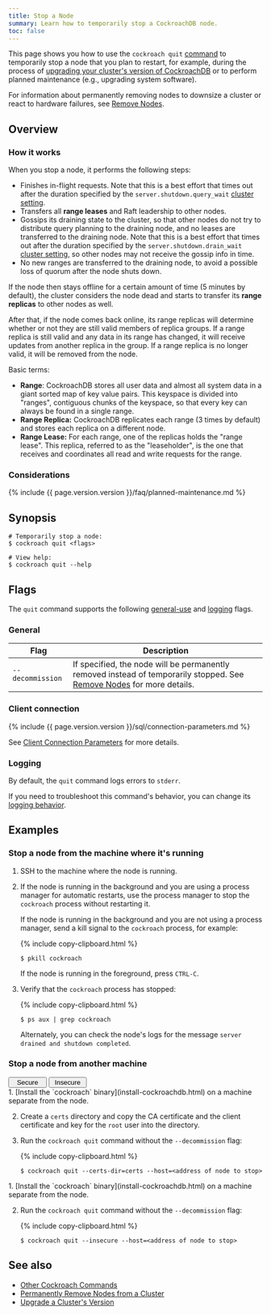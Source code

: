 ```yaml
---
title: Stop a Node
summary: Learn how to temporarily stop a CockroachDB node.
toc: false
---
```


This page shows you how to use the `cockroach quit` [command](cockroach-commands.html) to temporarily stop a node that you plan to restart, for example, during the process of [upgrading your cluster's version of CockroachDB](upgrade-cockroach-version.html) or to perform planned maintenance (e.g., upgrading system software).

For information about permanently removing nodes to downsize a cluster or react to hardware failures, see [Remove Nodes](remove-nodes.html).

<div id="toc"></div>

## Overview

### How it works

When you stop a node, it performs the following steps:

- Finishes in-flight requests. Note that this is a best effort that times out after the duration specified by the `server.shutdown.query_wait` [cluster setting](cluster-settings.html).
- Transfers all **range leases** and Raft leadership to other nodes.
- Gossips its draining state to the cluster, so that other nodes do not try to distribute query planning to the draining node, and no leases are transferred to the draining node. Note that this is a best effort that times out after the duration specified by the `server.shutdown.drain_wait` [cluster setting](cluster-settings.html), so other nodes may not receive the gossip info in time.
- No new ranges are transferred to the draining node, to avoid a possible loss of quorum after the node shuts down.

If the node then stays offline for a certain amount of time (5 minutes by default), the cluster considers the node dead and starts to transfer its **range replicas** to other nodes as well.

After that, if the node comes back online, its range replicas will determine whether or not they are still valid members of replica groups. If a range replica is still valid and any data in its range has changed, it will receive updates from another replica in the group. If a range replica is no longer valid, it will be removed from the node.

Basic terms:

- **Range**: CockroachDB stores all user data and almost all system data in a giant sorted map of key value pairs. This keyspace is divided into "ranges", contiguous chunks of the keyspace, so that every key can always be found in a single range.
- **Range Replica:** CockroachDB replicates each range (3 times by default) and stores each replica on a different node.
- **Range Lease:** For each range, one of the replicas holds the "range lease". This replica, referred to as the "leaseholder", is the one that receives and coordinates all read and write requests for the range.

### Considerations

{% include {{ page.version.version }}/faq/planned-maintenance.md %}

## Synopsis

~~~ shell
# Temporarily stop a node:
$ cockroach quit <flags>

# View help:
$ cockroach quit --help
~~~

## Flags

The `quit` command supports the following [general-use](#general) and [logging](#logging) flags.

### General

Flag | Description
-----|------------
`--decommission` | If specified, the node will be permanently removed instead of temporarily stopped. See [Remove Nodes](remove-nodes.html) for more details.

### Client connection

{% include {{ page.version.version }}/sql/connection-parameters.md %}

See [Client Connection Parameters](connection-parameters.html) for more details.

### Logging

By default, the `quit` command logs errors to `stderr`.

If you need to troubleshoot this command's behavior, you can change its [logging behavior](debug-and-error-logs.html).

## Examples

### Stop a node from the machine where it's running

1. SSH to the machine where the node is running.

2. If the node is running in the background and you are using a process manager for automatic restarts, use the process manager to stop the `cockroach` process without restarting it.

    If the node is running in the background and you are not using a process manager, send a kill signal to the `cockroach` process, for example:

    {% include copy-clipboard.html %}
    ~~~ shell
    $ pkill cockroach
    ~~~

    If the node is running in the foreground, press `CTRL-C`.

3. Verify that the `cockroach` process has stopped:

    {% include copy-clipboard.html %}
    ~~~ shell
    $ ps aux | grep cockroach
    ~~~

    Alternately, you can check the node's logs for the message `server drained and shutdown completed`.

### Stop a node from another machine

<div class="filters clearfix">
  <button style="width: 15%" class="filter-button" data-scope="secure">Secure</button>
  <button style="width: 15%" class="filter-button" data-scope="insecure">Insecure</button>
</div>

<section class="filter-content" markdown="1" data-scope="secure">
1. [Install the `cockroach` binary](install-cockroachdb.html) on a machine separate from the node.

2. Create a `certs` directory and copy the CA certificate and the client certificate and key for the `root` user into the directory.

3. Run the `cockroach quit` command without the `--decommission` flag:

    {% include copy-clipboard.html %}
    ~~~ shell
    $ cockroach quit --certs-dir=certs --host=<address of node to stop>
    ~~~
</section>

<section class="filter-content" markdown="1" data-scope="insecure">
1. [Install the `cockroach` binary](install-cockroachdb.html) on a machine separate from the node.

2. Run the `cockroach quit` command without the `--decommission` flag:

    {% include copy-clipboard.html %}
    ~~~ shell
    $ cockroach quit --insecure --host=<address of node to stop>
    ~~~
</section>

## See also

- [Other Cockroach Commands](cockroach-commands.html)
- [Permanently Remove Nodes from a Cluster](remove-nodes.html)
- [Upgrade a Cluster's Version](upgrade-cockroach-version.html)
